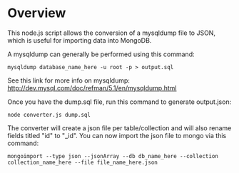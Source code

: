 # Overview

This node.js script allows the conversion of a mysqldump file to JSON, which is useful for importing data into MongoDB.

A mysqldump can generally be performed using this command:

```
mysqldump database_name_here -u root -p > output.sql
```

See this link for more info on mysqldump:
http://dev.mysql.com/doc/refman/5.1/en/mysqldump.html

Once you have the dump.sql file, run this command to generate output.json:

```
node converter.js dump.sql
```

The converter will create a json file per table/collection and will also rename fields titled "id" to "_id". You can now import the json file to mongo via this command:

```
mongoimport --type json --jsonArray --db db_name_here --collection collection_name_here --file file_name_here.json
```
